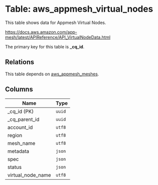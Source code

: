 # Table: aws_appmesh_virtual_nodes

This table shows data for Appmesh Virtual Nodes.

https://docs.aws.amazon.com/app-mesh/latest/APIReference/API_VirtualNodeData.html

The primary key for this table is **_cq_id**.

## Relations

This table depends on [aws_appmesh_meshes](aws_appmesh_meshes).

## Columns

| Name          | Type          |
| ------------- | ------------- |
|_cq_id (PK)|`uuid`|
|_cq_parent_id|`uuid`|
|account_id|`utf8`|
|region|`utf8`|
|mesh_name|`utf8`|
|metadata|`json`|
|spec|`json`|
|status|`json`|
|virtual_node_name|`utf8`|